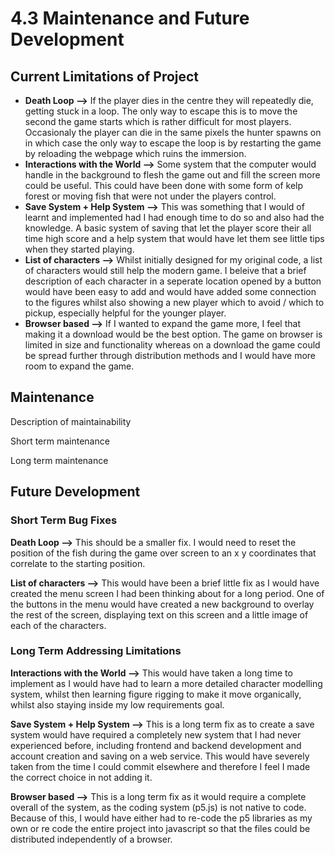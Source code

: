 # 4.3 Maintenance and Future Development

## Current Limitations of Project

* **Death Loop -->** If the player dies in the centre they will repeatedly die, getting stuck in a loop. The only way to escape this is to move the second the game starts which is rather difficult for most players. Occasionaly the player can die in the same pixels the hunter spawns on in which case the only way to escape the loop is by restarting the game by reloading the webpage which ruins the immersion.&#x20;
* **Interactions with the World -->** Some system that the computer would handle in the background to flesh the game out and fill the screen more could be useful. This could have been done with some form of kelp forest or moving fish that were not under the players control.&#x20;
* **Save System + Help System -->** This was something that I would of learnt and implemented had I had enough time to do so and also had the knowledge. A basic system of saving that let the player score their all time high score and a help system that would have let them see little tips when they started playing.&#x20;
* **List of characters -->** Whilst initially designed for my original code, a list of characters would still help the modern game. I beleive that a brief description of each character in a seperate location opened by a button would have been easy to add and would have added some connection to the figures whilst also showing a new player which to avoid / which to pickup, especially helpful for the younger player.&#x20;
* **Browser based -->** If I wanted to expand the game more, I feel that making it a download would be the best option. The game on browser is limited in size and functionality whereas on a download the game could be spread further through distribution methods and I would have more room to expand the game.&#x20;

## Maintenance

Description of maintainability&#x20;

Short term maintenance

Long term maintenance

## Future Development

### Short Term Bug Fixes

**Death Loop -->** This should be a smaller fix. I would need to reset the position of the fish during the game over screen to an x y coordinates that correlate to the starting position.&#x20;

**List of characters -->** This would have been a brief little fix as I would have created the menu screen I had been thinking about for a long period. One of the buttons in the menu would have created a new background to overlay the rest of the screen, displaying text on this screen and a little image of each of the characters.&#x20;

### Long Term Addressing Limitations

**Interactions with the World -->** This would have taken a long time to implement as I would have had to learn a more detailed character modelling system, whilst then learning figure rigging to make it move organically, whilst also staying inside my low requirements goal.&#x20;

**Save System + Help System -->** This is a long term fix as to create a save system would have required a completely new system that I had never experienced before, including frontend and backend development and account creation and saving on a web service. This would have severely taken from the time I could commit elsewhere and therefore I feel I made the correct choice in not adding it.&#x20;

**Browser based -->** This is a long term fix as it would require a complete overall of the system, as the coding system (p5.js) is not native to code. Because of this, I would have either had to re-code the p5 libraries as my own or re code the entire project into javascript so that the files could be distributed independently of a browser.&#x20;
